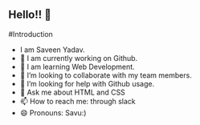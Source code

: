 ## Hello!! 👋
#Introduction
- I am Saveen Yadav.
- 🔭 I am currently working on Github.
- 🌱 I am learning Web Development.
- 👯 I’m looking to collaborate with my team members.
- 🤔 I’m looking for help with Github usage.
- 💬 Ask me about HTML and CSS
- 📫 How to reach me: through slack
- 😄 Pronouns: Savu:)



 


<!--
**saveenyadav/saveenyadav** is a ✨ _special_ ✨ repository because its `README.md` (this file) appears on your GitHub profile.

Here are some ideas to get you started:

- 🔭 I’m currently working on ...
- 🌱 I’m currently learning ...
- 👯 I’m looking to collaborate on ...
- 🤔 I’m looking for help with ...
- 💬 Ask me about ...
- 📫 How to reach me: ...
- 😄 Pronouns: ...
- ⚡ Fun fact: ...
-->
